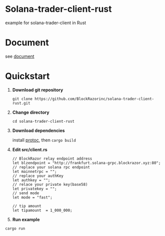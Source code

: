 # Solana-trader-client-rust
example for solana-trader-client in Rust

# Document
see [document](https://blockrazor.gitbook.io/blockrazor/solana/send-transaction/rust)

# Quickstart

1. **Download git repository**

   `git clone https://github.com/BlockRazorinc/solana-trader-client-rust.git`

2. **Change directory**

   `cd solana-trader-client-rust`

3. **Download dependencies**

   install [protoc](https://protobuf.dev/installation/#package-manager), then `cargo build`

4. **Edit src/client.rs**

	```
	// BlockRazor relay endpoint address
    let blzendpoint = "http://frankfurt.solana-grpc.blockrazor.xyz:80";
    // replace your solana rpc endpoint
	let mainnetrpc = "";
    // replace your authKey
    let authkey = "";
    // relace your private key(base58)
	let privatekey = "";
	// send mode
    let mode = "fast";

    // tip amount
	let tipamount  = 1_000_000;
	```

5. **Run example**
   
  `cargo run`
